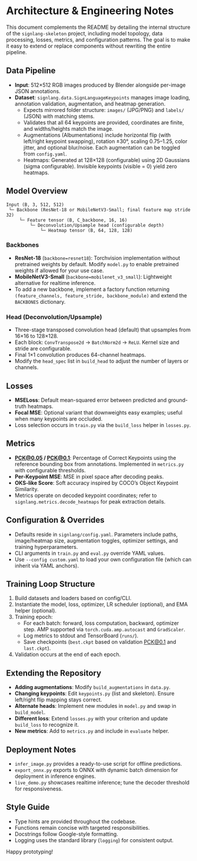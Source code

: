 # Architecture & Engineering Notes

This document complements the README by detailing the internal structure of the `signlang-skeleton` project, including model topology, data processing, losses, metrics, and configuration patterns. The goal is to make it easy to extend or replace components without rewriting the entire pipeline.

## Data Pipeline
- **Input**: 512×512 RGB images produced by Blender alongside per-image JSON annotations.
- **Dataset**: `signlang.data.SignLanguageKeypoints` manages image loading, annotation validation, augmentation, and heatmap generation.
  - Expects mirrored folder structure: `images/` (JPG/PNG) and `labels/` (JSON) with matching stems.
  - Validates that all 64 keypoints are provided, coordinates are finite, and widths/heights match the image.
  - Augmentations (Albumentations) include horizontal flip (with left/right keypoint swapping), rotation ±30°, scaling 0.75–1.25, color jitter, and optional blur/noise. Each augmentation can be toggled from `config.yaml`.
  - Heatmaps: Generated at 128×128 (configurable) using 2D Gaussians (sigma configurable). Invisible keypoints (visible = 0) yield zero heatmaps.

## Model Overview

```
Input (B, 3, 512, 512)
 └─ Backbone (ResNet-18 or MobileNetV3-Small; final feature map stride 32)
     └─ Feature tensor (B, C_backbone, 16, 16)
         └─ Deconvolution/Upsample head (configurable depth)
             └─ Heatmap tensor (B, 64, 128, 128)
```

### Backbones
- **ResNet-18** (`backbone=resnet18`): Torchvision implementation without pretrained weights by default. Modify `model.py` to enable pretrained weights if allowed for your use case.
- **MobileNetV3-Small** (`backbone=mobilenet_v3_small`): Lightweight alternative for realtime inference.
- To add a new backbone, implement a factory function returning `(feature_channels, feature_stride, backbone_module)` and extend the `BACKBONES` dictionary.

### Head (Deconvolution/Upsample)
- Three-stage transposed convolution head (default) that upsamples from 16×16 to 128×128.
- Each block: `ConvTranspose2d` → `BatchNorm2d` → `ReLU`. Kernel size and stride are configurable.
- Final 1×1 convolution produces 64-channel heatmaps.
- Modify the `head_spec` list in `build_head` to adjust the number of layers or channels.

## Losses
- **MSELoss**: Default mean-squared error between predicted and ground-truth heatmaps.
- **Focal MSE**: Optional variant that downweights easy examples; useful when many keypoints are occluded.
- Loss selection occurs in `train.py` via the `build_loss` helper in `losses.py`.

## Metrics
- **PCK@0.05 / PCK@0.1**: Percentage of Correct Keypoints using the reference bounding box from annotations. Implemented in `metrics.py` with configurable thresholds.
- **Per-Keypoint MSE**: MSE in pixel space after decoding peaks.
- **OKS-like Score**: Soft accuracy inspired by COCO’s Object Keypoint Similarity.
- Metrics operate on decoded keypoint coordinates; refer to `signlang.metrics.decode_heatmaps` for peak extraction details.

## Configuration & Overrides
- Defaults reside in `signlang/config.yaml`. Parameters include paths, image/heatmap size, augmentation toggles, optimizer settings, and training hyperparameters.
- CLI arguments in `train.py` and `eval.py` override YAML values.
- Use `--config custom.yaml` to load your own configuration file (which can inherit via YAML anchors).

## Training Loop Structure
1. Build datasets and loaders based on config/CLI.
2. Instantiate the model, loss, optimizer, LR scheduler (optional), and EMA helper (optional).
3. Training epoch:
   - For each batch: forward, loss computation, backward, optimizer step. AMP supported via `torch.cuda.amp.autocast` and `GradScaler`.
   - Log metrics to stdout and TensorBoard (`runs/`).
   - Save checkpoints (`best.ckpt` based on validation PCK@0.1 and `last.ckpt`).
4. Validation occurs at the end of each epoch.

## Extending the Repository
- **Adding augmentations**: Modify `build_augmentations` in `data.py`.
- **Changing keypoints**: Edit `keypoints.py` (list and skeleton). Ensure left/right flip mapping stays correct.
- **Alternate heads**: Implement new modules in `model.py` and swap in `build_model`.
- **Different loss**: Extend `losses.py` with your criterion and update `build_loss` to recognize it.
- **New metrics**: Add to `metrics.py` and include in `evaluate` helper.

## Deployment Notes
- `infer_image.py` provides a ready-to-use script for offline predictions.
- `export_onnx.py` exports to ONNX with dynamic batch dimension for deployment in inference engines.
- `live_demo.py` showcases realtime inference; tune the decoder threshold for responsiveness.

## Style Guide
- Type hints are provided throughout the codebase.
- Functions remain concise with targeted responsibilities.
- Docstrings follow Google-style formatting.
- Logging uses the standard library (`logging`) for consistent output.

Happy prototyping!
